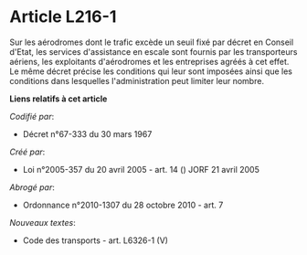# Article L216-1

Sur les aérodromes dont le trafic excède un seuil fixé par décret en Conseil d'Etat, les services d'assistance en escale sont
fournis par les transporteurs aériens, les exploitants d'aérodromes et les entreprises agréés à cet effet. Le même décret
précise les conditions qui leur sont imposées ainsi que les conditions dans lesquelles l'administration peut limiter leur
nombre.

**Liens relatifs à cet article**

_Codifié par_:

  - Décret n°67-333 du 30 mars 1967

_Créé par_:

  - Loi n°2005-357 du 20 avril 2005 - art. 14 () JORF 21 avril 2005

_Abrogé par_:

  - Ordonnance n°2010-1307 du 28 octobre 2010 - art. 7

_Nouveaux textes_:

  - Code des transports - art. L6326-1 (V)
